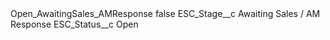 <?xml version="1.0" encoding="UTF-8"?>
<CustomMetadata xmlns="http://soap.sforce.com/2006/04/metadata" xmlns:xsi="http://www.w3.org/2001/XMLSchema-instance" xmlns:xsd="http://www.w3.org/2001/XMLSchema">
    <label>Open_AwaitingSales_AMResponse</label>
    <protected>false</protected>
    <values>
        <field>ESC_Stage__c</field>
        <value xsi:type="xsd:string">Awaiting Sales / AM Response</value>
    </values>
    <values>
        <field>ESC_Status__c</field>
        <value xsi:type="xsd:string">Open</value>
    </values>
</CustomMetadata>
